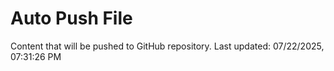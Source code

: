 # Auto Push File

Content that will be pushed to GitHub repository.
Last updated: 07/22/2025, 07:31:26 PM
